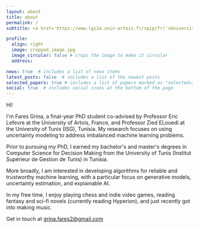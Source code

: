 ```yaml
---
layout: about
title: about
permalink: /
subtitle: <a href='https://www.lgi2a.univ-artois.fr/spip/fr/'>Université d'Artois, LGI2A</a>. Béthune, France. +33(0)7 84 79 96 50

profile:
  align: right
  image: cropped_image.jpg
  image_circular: false # crops the image to make it circular
  address: 

news: true  # includes a list of news items
latest_posts: false  # includes a list of the newest posts
selected_papers: true # includes a list of papers marked as "selected={true}"
social: true  # includes social icons at the bottom of the page
---
```

Hi!

I'm Fares Grina, a final-year PhD student co-advised by Professor Eric Lefevre at the University of Artois, France, and Professor Zied ELouedi at the University of Tunis (ISG), Tunisia. My research focuses on using uncertainty modeling to address imbalanced machine learning problems.

Prior to pursuing my PhD, I earned my bachelor's and master's degrees in Computer Science for Decision Making from the University of Tunis (Institut Supérieur de Gestion de Tunis) in Tunisia.

More broadly, I am interested in developing algorithms for reliable and trustworthy machine learning, with a particular focus on generative models, uncertainty estimation, and explainable AI.

In my free time, I enjoy playing chess and indie video games, reading fantasy and sci-fi novels (currently reading Hyperion), and just recently got into making music.

Get in touch at grina.fares2@gmail.com

